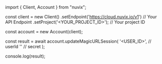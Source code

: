 import { Client, Account } from "nuvix";

const client = new Client()
    .setEndpoint('https://cloud.nuvix.io/v1') // Your API Endpoint
    .setProject('<YOUR_PROJECT_ID>'); // Your project ID

const account = new Account(client);

const result = await account.updateMagicURLSession(
    '<USER_ID>', // userId
    '<SECRET>' // secret
);

console.log(result);
